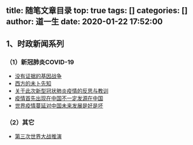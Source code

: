 title: 随笔文章目录
top: true
tags: []
categories: []
author: 道一生
date: 2020-01-22 17:52:00
---

## 1、时政新闻系列
### （1）新冠肺炎COVID-19
* [没有证据的基因战争](/essay/currentEvents/COVID-19/没有证据的基因战争.html)
* [西方的未卜先知](/essay/currentEvents/COVID-19/西方的未卜先知.html)
* [关于此次新型冠状肺炎疫情的反思与教训](/essay/currentEvents/COVID-19/关于此次新型冠状肺炎疫情的反思与教训.html)
* [疫情首先出现在中国不一定发源在中国](/essay/currentEvents/COVID-19/疫情首先出现在中国不一定发源在中国.html)
* [世界疫情蔓延对中国未来发展是好是坏](/essay/currentEvents/COVID-19/世界疫情蔓延对中国未来发展是好是坏.html)
### （2）其它
* [第三次世界大战推演](/essay/currentEvents/第三次世界大战.html)
